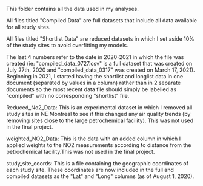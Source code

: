 This folder contains all the data used in my analyses.

All files titled "Compiled Data" are full datasets that include all data available for all study sites.

All files titled "Shortlist Data" are reduced datasets in which I set aside 10% of the study sites to avoid overfitting my models.

The last 4 numbers refer to the date in 2020-2021 in which the file was created (ie: "compiled_data_0727.csv" is a full dataset that was created on July 27th, 2020 and "compiled_data_0317" was created on March 17, 2021). Beginning in 2021, I started having the shortlist and longlist data in one document (separated by values in a column) rather than in 2 separate documents so the most recent data file should simply be labelled as "compiled" with no corresponding "shortlist" file.

Reduced_No2_Data: This is an experimental dataset in which I removed all study sites in NE Montreal to see if this changed any air quality trends (by
removing sites close to the large petrochemical facility). This was not used in the final project.

weighted_NO2_Data: This is the data with an added column in which I applied weights to the NO2 measurements according to distance from the petrochemical facility.This was not used in the final project.

study_site_coords: This is a file containing the geographic coordinates of each study site. These coordinates are now included in the full and compiled datasets
as the "Lat" and "Long" columns (as of August 1, 2020). 
